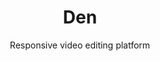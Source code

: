 ---
layout: work
title: Den
meta: Responsive video editing platform
subtitle: Responsive video editing platform
categories: work case
longTitle: The first ever free HTML5 video editor that makes anything in any video interactive. 
year: 2015
role: Designer
jobRole: Creative Director, <br>Product UX/UI Designer
jobOutput: Native responsive platform, <br>iOS App designs, branding
img: http://static1.squarespace.com/static/514e40ffe4b0e29595fe765d/t/5647bbb0e4b072d19f90d5f1/1447541681826/?format=750w
tags:
- work
---